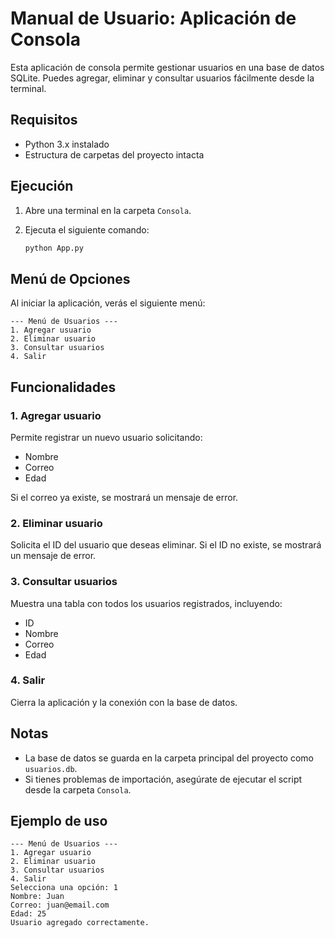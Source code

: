 # Manual de Usuario: Aplicación de Consola

Esta aplicación de consola permite gestionar usuarios en una base de datos SQLite. Puedes agregar, eliminar y consultar usuarios fácilmente desde la terminal.

## Requisitos

- Python 3.x instalado
- Estructura de carpetas del proyecto intacta

## Ejecución

1. Abre una terminal en la carpeta `Consola`.
2. Ejecuta el siguiente comando:

	```bash
	python App.py
	```

## Menú de Opciones

Al iniciar la aplicación, verás el siguiente menú:

```
--- Menú de Usuarios ---
1. Agregar usuario
2. Eliminar usuario
3. Consultar usuarios
4. Salir
```

## Funcionalidades

### 1. Agregar usuario
Permite registrar un nuevo usuario solicitando:
- Nombre
- Correo
- Edad

Si el correo ya existe, se mostrará un mensaje de error.

### 2. Eliminar usuario
Solicita el ID del usuario que deseas eliminar. Si el ID no existe, se mostrará un mensaje de error.

### 3. Consultar usuarios
Muestra una tabla con todos los usuarios registrados, incluyendo:
- ID
- Nombre
- Correo
- Edad

### 4. Salir
Cierra la aplicación y la conexión con la base de datos.

## Notas

- La base de datos se guarda en la carpeta principal del proyecto como `usuarios.db`.
- Si tienes problemas de importación, asegúrate de ejecutar el script desde la carpeta `Consola`.

## Ejemplo de uso

```
--- Menú de Usuarios ---
1. Agregar usuario
2. Eliminar usuario
3. Consultar usuarios
4. Salir
Selecciona una opción: 1
Nombre: Juan
Correo: juan@email.com
Edad: 25
Usuario agregado correctamente.
```
